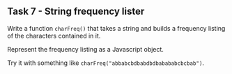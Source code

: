 ## Task 7 - String frequency lister

Write a function `charFreq()` that takes a string and builds a frequency listing of the characters 
contained in it. 

Represent the frequency listing as a Javascript object. 

Try it with something like `charFreq("abbabcbdbabdbdbabababcbcbab")`.